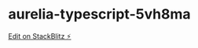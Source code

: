 # aurelia-typescript-5vh8ma

[Edit on StackBlitz ⚡️](https://stackblitz.com/edit/aurelia-typescript-5vh8ma)